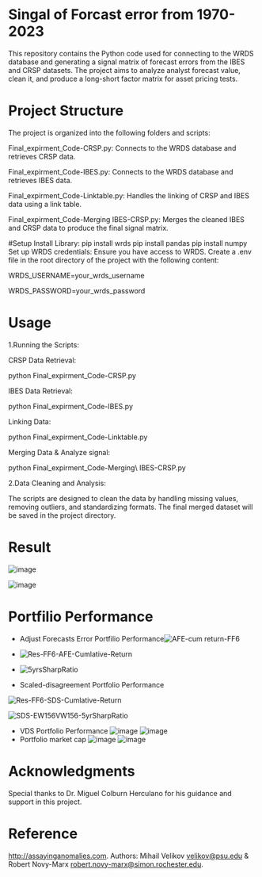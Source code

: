 # Singal of Forcast error from 1970-2023
This repository contains the Python code used for connecting to the WRDS database and generating a signal matrix of forecast errors from the IBES and CRSP datasets. The project aims to analyze analyst forecast value, clean it, and produce a long-short factor matrix for asset pricing tests.
# Project Structure
The project is organized into the following folders and scripts:

Final_expirment_Code-CRSP.py: Connects to the WRDS database and retrieves CRSP data.

Final_expirment_Code-IBES.py: Connects to the WRDS database and retrieves IBES data.

Final_expirment_Code-Linktable.py: Handles the linking of CRSP and IBES data using a link table.

Final_expirment_Code-Merging IBES-CRSP.py: Merges the cleaned IBES and CRSP data to produce the final signal matrix.

#Setup
Install Library:
pip install wrds
pip install pandas
pip install numpy
Set up WRDS credentials: Ensure you have access to WRDS. Create a .env file in the root directory of the project with the following content:

WRDS_USERNAME=your_wrds_username

WRDS_PASSWORD=your_wrds_password

# Usage
1.Running the Scripts:

CRSP Data Retrieval:

python Final_expirment_Code-CRSP.py

IBES Data Retrieval:

python Final_expirment_Code-IBES.py

Linking Data:

python Final_expirment_Code-Linktable.py

Merging Data & Analyze signal:

python Final_expirment_Code-Merging\ IBES-CRSP.py

2.Data Cleaning and Analysis:

The scripts are designed to clean the data by handling missing values, removing outliers, and standardizing formats. The final merged dataset will be saved in the project directory.
# Result 
![image](https://github.com/LeiWangUog/WRDS_Singal_FE_UOG/assets/158491057/b6640ac8-d3c5-4426-88fc-863f6d8e0950)

![image](https://github.com/LeiWangUog/WRDS_Singal_FE_UOG/assets/158491057/c6079a0f-42e1-43a2-aaf1-acac395156fc)

# Portfilio Performance
-  Adjust Forecasts Error Portfilio Performance![AFE-cum return-FF6 ](https://github.com/user-attachments/assets/fde8e1da-8c08-4c32-b327-68ddfd7ecc72)
-  ![Res-FF6-AFE-Cumlative-Return](https://github.com/user-attachments/assets/8ae80f21-4de0-4bbe-856f-a77017576e74)
-  ![5yrsSharpRatio](https://github.com/user-attachments/assets/62a1be97-29fc-487e-8bff-1ce57826bf22)

-  Scaled-disagreement Portfolio Performance

![Res-FF6-SDS-Cumlative-Return](https://github.com/user-attachments/assets/d2e80555-b6c7-49fc-bd08-dcaa87afca50)

![SDS-EW156VW156-5yrSharpRatio](https://github.com/user-attachments/assets/85b21ddc-ad00-4e10-90a6-7ad870a1c1b2)
-  VDS Portfolio Performance
  ![image](https://github.com/user-attachments/assets/f4edacce-27fc-491a-918f-6ab6a3a343f1)
![image](https://github.com/user-attachments/assets/e9d79294-4c74-49ab-a625-a7a4b6cbbb92)
-  Portfolio market cap
![image](https://github.com/user-attachments/assets/f17eb0d4-044b-46b7-9774-e3c40c5fe731)
![image](https://github.com/user-attachments/assets/17b3fa34-b841-4fd2-836b-e572aaf5b662)

  
# Acknowledgments

Special thanks to Dr. Miguel Colburn Herculano for his guidance and support in this project.

# Reference

http://assayinganomalies.com.
Authors: Mihail Velikov velikov@psu.edu & Robert Novy-Marx robert.novy-marx@simon.rochester.edu.
